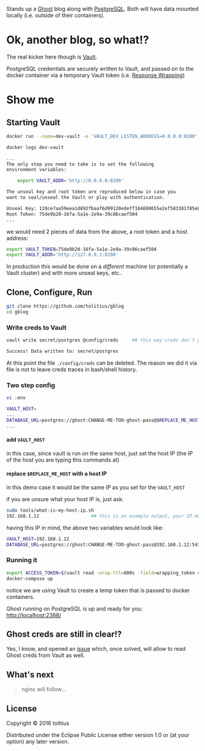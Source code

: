 Stands up a [Ghost](https://ghost.org/) blog along with [PostgreSQL](https://www.postgresql.org/).
Both will have data mounted locally (i.e. outside of their containers).

# Ok, another blog, so what!?

The real kicker here though is [Vault](https://www.vaultproject.io/).

PostgreSQL credentials are securely written to Vault, and passed on to the docker container via a temporary Vault token (i.e. [Response Wrapping](https://www.vaultproject.io/docs/secrets/cubbyhole/index.html#response-wrapping))

# Show me

## Starting Vault

```bash
docker run --name=dev-vault -e 'VAULT_DEV_LISTEN_ADDRESS=0.0.0.0:8200' -p 8200:8200 -d vault
```

```bash
docker logs dev-vault
```

```bash
...
The only step you need to take is to set the following
environment variables:

    export VAULT_ADDR='http://0.0.0.0:8200'

The unseal key and root token are reproduced below in case you
want to seal/unseal the Vault or play with authentication.

Unseal Key: 119ce7aa59eea1d892fbaaf6d99120edeff184690655e2ef583381f85e0a0323
Root Token: 75de9b20-16fa-5a1e-2e9a-39c86caef504
...
```

we would need 2 pieces of data from the above, a root token and a host address:

```bash
export VAULT_TOKEN=75de9b20-16fa-5a1e-2e9a-39c86caef504
export VAULT_ADDR='http://127.0.0.1:8200'
```

In production this would be done on a _different_ machine (or potentially a Vault cluster) and with more unseal keys, etc..

## Clone, Configure, Run

```bash
git clone https://github.com/tolitius/gblog
cd gblog
```

### Write creds to Vault

```bash
vault write secret/postgres @config/creds     ## this way creds don't go to the shell history
```
```bash
Success! Data written to: secret/postgres
```

At this point the file `./config/creds` can be deleted.
The reason we did it via file is not to leave creds traces in bash/shell history.

### Two step config

```bash
vi .env
```
```bash
VAULT_HOST=
...
DATABASE_URL=postgres://ghost:CHANGE-ME-TOO-ghost-pass@$REPLACE_ME_HOST:5432
...
```

#### add `VAULT_HOST`
in this case, since vault is run on the same host, just set the host IP (the IP of the host you are typing this commands at)

#### replace `$REPLACE_ME_HOST` with a host IP 
in this demo case it would be the same IP as you set for the `VAULT_HOST`

if you are unsure what your host IP is, just ask:
```bash
sudo tools/what-is-my-host-ip.sh
192.168.1.12                   ## this is an example output, your IP most likely will be different
```

having this IP in mind, the above two variables would look like:

```bash
VAULT_HOST=192.168.1.12
DATABASE_URL=postgres://ghost:CHANGE-ME-TOO-ghost-pass@192.168.1.12:5432
```

### Running it

```bash
export ACCESS_TOKEN=$(vault read -wrap-ttl=600s -field=wrapping_token secret/postgres | cat); \
docker-compose up
```

notice we are using Vault to create a temp token that is passed to docker containers.

Ghost running on PostgreSQL is up and ready for you: [http://localhost:2368/](http://localhost:2368/)

## Ghost creds are still in clear!?

Yes, I know, and opened an [issue](https://github.com/TryGhost/Ghost/issues/7177) which, once solved, will allow to read Ghost creds from Vault as well.

## What's next

> nginx will follow...

## License

Copyright © 2016 tolitius

Distributed under the Eclipse Public License either version 1.0 or (at
your option) any later version.

